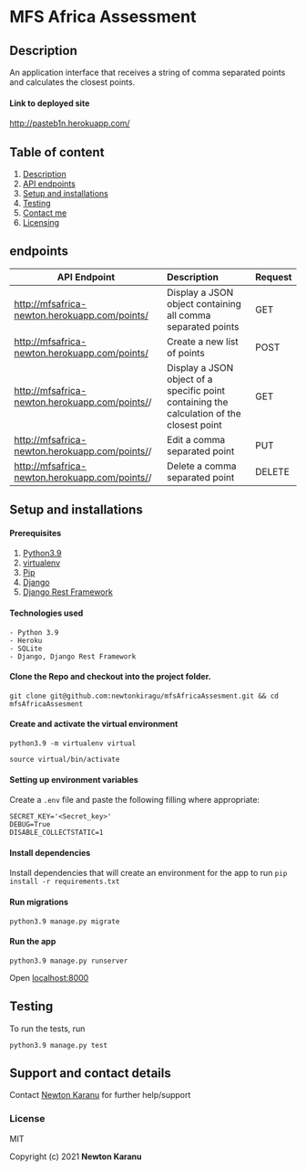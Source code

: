 # MFS Africa Assessment

## Description
An application interface that receives a string of comma separated points and calculates the closest points.

#### Link to deployed site
http://pasteb1n.herokuapp.com/

## Table of content
1. [Description](#description)
2. [API endpoints](#endpoints)
3. [Setup and installations](#setup-and-installations)
4. [Testing](#testing)
7. [Contact me](#support-and-contact-details)
8. [Licensing](#license)

## endpoints
API Endpoint | Description | Request
---- | :---- | :----- |
http://mfsafrica-newton.herokuapp.com/points/ | Display a JSON object containing all comma separated points | GET
http://mfsafrica-newton.herokuapp.com/points/ | Create a new list of points | POST
http://mfsafrica-newton.herokuapp.com/points/<id>/ | Display a JSON object of a specific point containing the calculation of the closest point | GET
http://mfsafrica-newton.herokuapp.com/points/<id>/ | Edit a comma separated point | PUT
http://mfsafrica-newton.herokuapp.com/points/<id>/ | Delete a comma separated point | DELETE

## Setup and installations

#### Prerequisites
1. [Python3.9](https://www.python.org/downloads/)
3. [virtualenv](https://virtualenv.pypa.io/en/stable/installation/)
4. [Pip](https://pip.pypa.io/en/stable/installing/)
5. [Django](https://www.djangoproject.com/download/)
5. [Django Rest Framework](http://www.django-rest-framework.org/#installation)

#### Technologies used
    - Python 3.9
    - Heroku
    - SQLite
    - Django, Django Rest Framework

#### Clone the Repo and checkout into the project folder.
```shell
git clone git@github.com:newtonkiragu/mfsAfricaAssesment.git && cd mfsAfricaAssesment
```

#### Create and activate the virtual environment
```shell
python3.9 -m virtualenv virtual
```

```shell
source virtual/bin/activate
```

#### Setting up environment variables
Create a `.env` file and paste the following filling where appropriate:
```
SECRET_KEY='<Secret_key>'
DEBUG=True
DISABLE_COLLECTSTATIC=1
```

#### Install dependencies
Install dependencies that will create an environment for the app to run
`pip install -r requirements.txt`


#### Run migrations
```shell
python3.9 manage.py migrate
```

#### Run the app
```shell
python3.9 manage.py runserver
```
Open [localhost:8000](http://127.0.0.1:8000/)

## Testing
To run the tests, run
```shell
python3.9 manage.py test
```

## Support and contact details
Contact [Newton Karanu](karanunewton4@gmail.com) for further help/support

### License
MIT

Copyright (c) 2021 **Newton Karanu**
